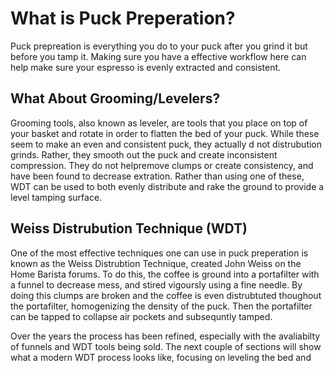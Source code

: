# What is Puck Preperation?

Puck prepreation is everything you do to your puck after you grind it but before you tamp it. Making sure you have a effective workflow here can help make sure your espresso is evenly extracted and consistent.  

## What About Grooming/Levelers?

Grooming tools, also known as leveler, are tools that you place on top of your basket and rotate in order to flatten the bed of your puck. While these seem to make an even and consistent puck, they actually d not distrubution grinds. Rather, they smooth out the puck and create inconsistent compression. They do not helpremove clumps or create consistency, and have been found to decrease extration. Rather than using one of these, WDT can be used to both evenly distribute and rake the ground to provide a level tamping surface. 

## Weiss Distrubution Technique (WDT)

One of the most effective techniques one can use in puck preperation is known as the Weiss Distrubtion Technique, created John Weiss on the Home Barista forums. 
To do this, the coffee is ground into a portafilter with a funnel to decrease mess, and stired vigoursly using a fine needle. By doing this clumps are broken and the coffee is even distrubtuted thoughout the portafilter, homogenizing the density of the puck. Then the portafilter can be tapped to collapse air pockets and subsequntly tamped.

Over the years the process has been refined, especially with the avaliabilty of funnels and WDT tools being sold. The next couple of sections will show what a modern WDT process looks like, focusing on leveling the bed and  
